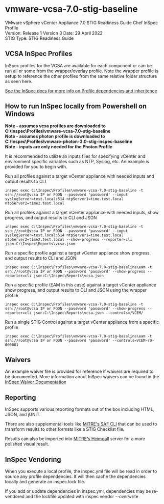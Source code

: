 # vmware-vcsa-7.0-stig-baseline
VMware vSphere vCenter Appliance 7.0 STIG Readiness Guide Chef InSpec Profile  
Version: Release 1 Version 3 Date: 29 April 2022  
STIG Type: STIG Readiness Guide    

## VCSA InSpec Profiles

InSpec profiles for the VCSA are available for each component or can be run all or some from the wrapper/overlay profile. Note the wrapper profile is setup to reference the other profiles from the same relative folder structure as seen here.  

[See the InSpec docs for more info on Profile dependencies and inheritence](https://www.inspec.io/docs/reference/profiles/)


## How to run InSpec locally from Powershell on Windows

**Note - assumes vcsa profiles are downloaded to C:\Inspec\Profiles\vmware-vcsa-7.0-stig-baseline**  
**Note - assumes photon profile is downloaded to C:\Inspec\Profiles\vmware-photon-3.0-stig-inspec-baseline**  
**Note - inputs are only needed for the Photon Profile**

It is recommended to utilize an inputs files for specifying vCenter and environment specific variables such as NTP, Syslog, etc. An example is provided for you to begin with.  

Run all profiles against a target vCenter appliance with needed inputs and output results to CLI
```
inspec exec C:\Inspec\Profiles\vmware-vcsa-7.0-stig-baseline -t ssh://root@vcsa IP or FQDN --password 'password' --input syslogServer=test.local:514 ntpServer1=time.test.local ntpServer2=time2.test.local
```

Run all profiles against a target vCenter appliance with needed inputs, show progress, and output results to CLI and JSON
```
inspec exec C:\Inspec\Profiles\vmware-vcsa-7.0-stig-baseline -t ssh://root@vcsa IP or FQDN --password 'password' --input syslogServer=test.local:514 ntpServer1=time.test.local ntpServer2=time2.test.local --show-progress --reporter=cli json:C:\Inspec\Reports\vcsa.json
```

Run a specific profile against a target vCenter appliance show progress, and output results to CLI and JSON
```
inspec exec C:\Inspec\Profiles\vmware-vcsa-7.0-stig-baseline\eam -t ssh://root@vcsa IP or FQDN --password 'password' --show-progress --reporter=cli json:C:\Inspec\Reports\vcsa.json
```

Run a specific profile (EAM in this case) against a target vCenter appliance show progress, and output results to CLI and JSON using the wrapper profile
```
inspec exec C:\Inspec\Profiles\vmware-vcsa-7.0-stig-baseline -t ssh://root@vcsa IP or FQDN --password 'password' --show-progress --reporter=cli json:C:\Inspec\Reports\vcsa.json --controls=/VCEM/
```

Run a single STIG Control against a target vCenter appliance from a specific profile
```
inspec exec C:\Inspec\Profiles\vmware-vcsa-7.0-stig-baseline\eam -t ssh://root@vcsa IP or FQDN --password 'password' --controls=VCEM-70-000001
```

## Waivers
An example waiver file is provided for reference if waivers are required to be documented. More information about InSpec waivers can be found in the [InSpec Waiver Documentation](https://docs.chef.io/inspec/waivers/)  

## Reporting
InSpec supports various reporting formats out of the box including HTML, JSON, and jUNIT.  

There are also supplemental tools like [MITRE's SAF CLI](https://github.com/mitre/saf) that can be used to transform results to other formats like a STIG Checklist file.  

Results can also be imported into [MITRE's Heimdall](https://github.com/mitre/heimdall2) server for a more polished visual result.

## InSpec Vendoring

When you execute a local profile, the inspec.yml file will be read in order to source any profile dependencies. It will then cache the dependencies locally and generate an inspec.lock file.

If you add or update dependencies in inspec.yml, dependencies may be re-vendored and the lockfile updated with inspec vendor --overwrite
